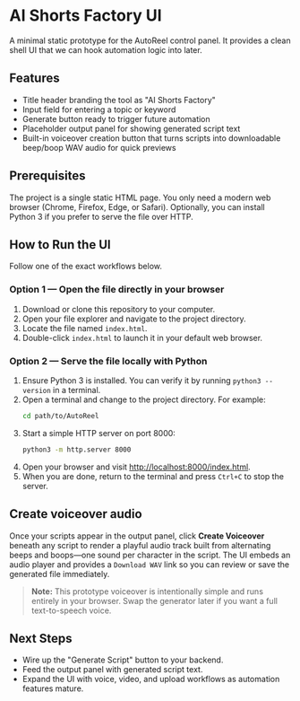 # AI Shorts Factory UI

A minimal static prototype for the AutoReel control panel. It provides a clean shell UI that we can hook automation logic into later.

## Features

- Title header branding the tool as "AI Shorts Factory"
- Input field for entering a topic or keyword
- Generate button ready to trigger future automation
- Placeholder output panel for showing generated script text
- Built-in voiceover creation button that turns scripts into downloadable
  beep/boop WAV audio for quick previews

## Prerequisites

The project is a single static HTML page. You only need a modern web browser (Chrome, Firefox, Edge, or Safari). Optionally, you can install Python 3 if you prefer to serve the file over HTTP.

## How to Run the UI

Follow one of the exact workflows below.

### Option 1 — Open the file directly in your browser

1. Download or clone this repository to your computer.
2. Open your file explorer and navigate to the project directory.
3. Locate the file named `index.html`.
4. Double-click `index.html` to launch it in your default web browser.

### Option 2 — Serve the file locally with Python

1. Ensure Python 3 is installed. You can verify it by running `python3 --version` in a terminal.
2. Open a terminal and change to the project directory. For example:
   ```bash
   cd path/to/AutoReel
   ```
3. Start a simple HTTP server on port 8000:
   ```bash
   python3 -m http.server 8000
   ```
4. Open your browser and visit [http://localhost:8000/index.html](http://localhost:8000/index.html).
5. When you are done, return to the terminal and press `Ctrl+C` to stop the server.

## Create voiceover audio

Once your scripts appear in the output panel, click **Create Voiceover** beneath any
script to render a playful audio track built from alternating beeps and boops—one
sound per character in the script. The UI embeds an audio player and provides a
`Download WAV` link so you can review or save the generated file immediately.

> **Note:** This prototype voiceover is intentionally simple and runs entirely in your
> browser. Swap the generator later if you want a full text-to-speech voice.

## Next Steps

- Wire up the "Generate Script" button to your backend.
- Feed the output panel with generated script text.
- Expand the UI with voice, video, and upload workflows as automation features mature.
